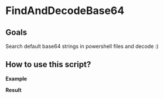 # FindAndDecodeBase64


## Goals
Search default base64 strings in powershell files and decode :)

## How to use this script?



**Example**

**Result**